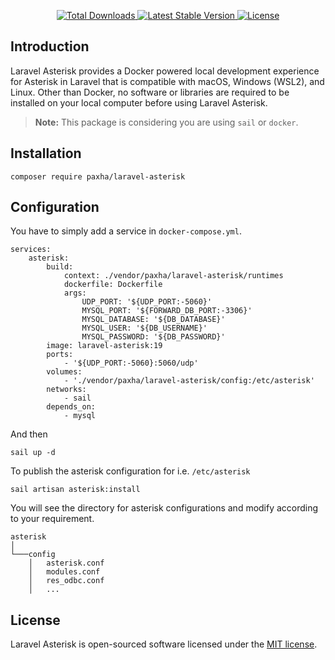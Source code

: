 <p align="center">
    <a href="https://packagist.org/packages/paxha/laravel-asterisk">
        <img src="https://img.shields.io/packagist/dt/paxha/laravel-asterisk" alt="Total Downloads">
    </a>
    <a href="https://packagist.org/packages/paxha/laravel-asterisk">
        <img src="https://img.shields.io/packagist/v/paxha/laravel-asterisk" alt="Latest Stable Version">
    </a>
    <a href="https://packagist.org/packages/paxha/laravel-asterisk">
        <img src="https://img.shields.io/packagist/l/paxha/laravel-asterisk" alt="License">
    </a>
</p>

## Introduction

Laravel Asterisk provides a Docker powered local development experience for Asterisk in Laravel that is compatible with
macOS, Windows (WSL2), and Linux. Other than Docker, no software or libraries are required to be installed on your local
computer before using Laravel Asterisk.

> **Note:** This package is considering you are using `sail` or `docker`.

## Installation

```shell
composer require paxha/laravel-asterisk
```

## Configuration

You have to simply add a service in `docker-compose.yml`.

```
services:    
    asterisk:
        build:
            context: ./vendor/paxha/laravel-asterisk/runtimes
            dockerfile: Dockerfile
            args:
                UDP_PORT: '${UDP_PORT:-5060}'
                MYSQL_PORT: '${FORWARD_DB_PORT:-3306}'
                MYSQL_DATABASE: '${DB_DATABASE}'
                MYSQL_USER: '${DB_USERNAME}'
                MYSQL_PASSWORD: '${DB_PASSWORD}'
        image: laravel-asterisk:19
        ports:
            - '${UDP_PORT:-5060}:5060/udp'
        volumes:
            - './vendor/paxha/laravel-asterisk/config:/etc/asterisk'
        networks:
            - sail
        depends_on:
            - mysql 
```

And then

```shell
sail up -d
```

To publish the asterisk configuration for i.e. `/etc/asterisk`

```shell
sail artisan asterisk:install
```

You will see the directory for asterisk configurations and modify according to your requirement.

```
asterisk
│   
└───config
    │   asterisk.conf
    │   modules.conf
    │   res_odbc.conf
    │   ...
```

## License

Laravel Asterisk is open-sourced software licensed under the [MIT license](LICENSE.md).
